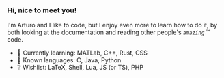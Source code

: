 ### Hi, nice to meet you!

I'm Arturo and I like to code, but I enjoy even more to learn how to do it, by both looking at the documentation and reading other people's *`amazing`* ™️ code.

- 🌱 Currently learning: MATLab, C++, Rust, CSS
- 🌿 Known languages: C, Java, Python
- ❔ Wishlist: LaTeX, Shell, Lua, JS (or TS), PHP
